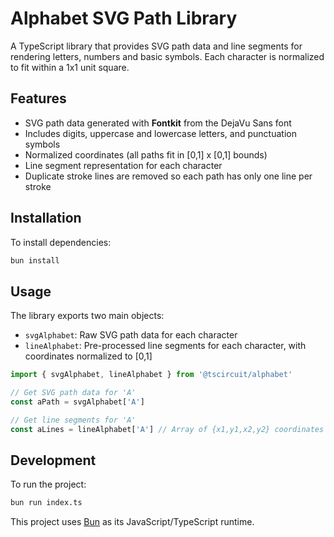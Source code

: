 # Alphabet SVG Path Library

A TypeScript library that provides SVG path data and line segments for rendering letters, numbers and basic symbols. Each character is normalized to fit within a 1x1 unit square.

## Features

- SVG path data generated with **Fontkit** from the DejaVu Sans font
- Includes digits, uppercase and lowercase letters, and punctuation symbols
- Normalized coordinates (all paths fit in [0,1] x [0,1] bounds)
- Line segment representation for each character
- Duplicate stroke lines are removed so each path has only one line per stroke

## Installation

To install dependencies:

```bash
bun install
```

## Usage

The library exports two main objects:

- `svgAlphabet`: Raw SVG path data for each character
- `lineAlphabet`: Pre-processed line segments for each character, with coordinates normalized to [0,1]

```typescript
import { svgAlphabet, lineAlphabet } from '@tscircuit/alphabet'

// Get SVG path data for 'A'
const aPath = svgAlphabet['A']

// Get line segments for 'A'
const aLines = lineAlphabet['A'] // Array of {x1,y1,x2,y2} coordinates
```

## Development

To run the project:

```bash
bun run index.ts
```

This project uses [Bun](https://bun.sh) as its JavaScript/TypeScript runtime.
